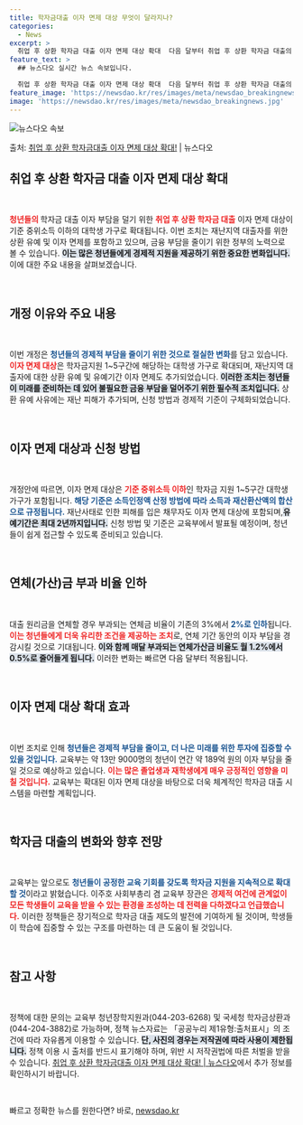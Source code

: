 ```yaml
---
title: 학자금대출 이자 면제 대상 무엇이 달라지나?
categories:
  - News
excerpt: >
  취업 후 상환 학자금 대출 이자 면제 대상 확대  다음 달부터 취업 후 상환 학자금 대출의 이자 면제 대상이…
feature_text: >
  ## 뉴스다오 실시간 뉴스 속보입니다.

  취업 후 상환 학자금 대출 이자 면제 대상 확대  다음 달부터 취업 후 상환 학자금 대출의 이자 면제 대상이…
feature_image: 'https://newsdao.kr/res/images/meta/newsdao_breakingnews.jpg'
image: 'https://newsdao.kr/res/images/meta/newsdao_breakingnews.jpg'
---
```


![뉴스다오 속보](https://newsdao.kr/res/images/meta/newsdao_breakingnews.jpg)

<p>출처: <a href="https://newsdao.kr/4289" rel="dofollow">취업 후 상환 학자금대출 이자 면제 대상 확대!</a> | 뉴스다오</p>

<h2 data-ke-size="size26">취업 후 상환 학자금 대출 이자 면제 대상 확대</h2>

<p data-ke-size="size16">&nbsp;</p>
<b><span style="color: #ee2323;">청년들의 </span></b> 학자금 대출 이자 부담을 덜기 위한 <b><span style="color: #ee2323;">취업 후 상환 학자금 대출</span></b> 이자 면제 대상이 기준 중위소득 이하의 대학생 가구로 확대됩니다. 이번 조치는 재난지역 대출자를 위한 상환 유예 및 이자 면제를 포함하고 있으며, 금융 부담을 줄이기 위한 정부의 노력으로 볼 수 있습니다. <b><span style="background-color: #21538527;">이는 많은 청년들에게 경제적 지원을 제공하기 위한 중요한 변화입니다.</span></b> 이에 대한 주요 내용을 살펴보겠습니다.

<p data-ke-size="size16">&nbsp;</p>
<h2 data-ke-size="size26">개정 이유와 주요 내용</h2>

<p data-ke-size="size16">&nbsp;</p>
이번 개정은 <b><span style="color: #1a5490;">청년들의 경제적 부담을 줄이기 위한 것으로 절실한 변화</span></b>를 담고 있습니다. <b><span style="color: #ee2323;">이자 면제 대상</span></b>은 학자금지원 1~5구간에 해당하는 대학생 가구로 확대되며, 재난지역 대출자에 대한 상환 유예 및 유예기간 이자 면제도 추가되었습니다. <b><span style="background-color: #21538527;">이러한 조치는 청년들이 미래를 준비하는 데 있어 불필요한 금융 부담을 덜어주기 위한 필수적 조치입니다.</span></b> 상환 유예 사유에는 재난 피해가 추가되며, 신청 방법과 경제적 기준이 구체화되었습니다.

<p data-ke-size="size16">&nbsp;</p>
<h2 data-ke-size="size26">이자 면제 대상과 신청 방법</h2>

<p data-ke-size="size16">&nbsp;</p>
개정안에 따르면, 이자 면제 대상은 <b><span style="color: #ee2323;">기준 중위소득 이하</span></b>인 학자금 지원 1~5구간 대학생 가구가 포함됩니다. <b><span style="color: #1a5490;">해당 기준은 소득인정액 산정 방법에 따라 소득과 재산환산액의 합산으로 규정됩니다.</span></b> 재난사태로 인한 피해를 입은 채무자도 이자 면제 대상에 포함되며,<b><span style="background-color: #21538527;">유예기간은 최대 2년까지입니다.</span></b> 신청 방법 및 기준은 교육부에서 발표될 예정이며, 청년들이 쉽게 접근할 수 있도록 준비되고 있습니다.

<p data-ke-size="size16">&nbsp;</p>
<h2 data-ke-size="size26">연체(가산)금 부과 비율 인하</h2>

<p data-ke-size="size16">&nbsp;</p>
대출 원리금을 연체할 경우 부과되는 연체금 비율이 기존의 3%에서 <b><span style="color: #1a5490;">2%로 인하</span></b>됩니다. <b><span style="color: #ee2323;">이는 청년들에게 더욱 유리한 조건을 제공하는 조치</span></b>로, 연체 기간 동안의 이자 부담을 경감시킬 것으로 기대됩니다. <b><span style="background-color: #21538527;">이와 함께 매달 부과되는 연체가산금 비율도 월 1.2%에서 0.5%로 줄어들게 됩니다.</span></b> 이러한 변화는 빠르면 다음 달부터 적용됩니다.

<p data-ke-size="size16">&nbsp;</p>
<h2 data-ke-size="size26">이자 면제 대상 확대 효과</h2>

<p data-ke-size="size16">&nbsp;</p>
이번 조치로 인해 <b><span style="color: #1a5490;">청년들은 경제적 부담을 줄이고, 더 나은 미래를 위한 투자에 집중할 수 있을 것입니다.</span></b> 교육부는 약 13만 9000명의 청년이 연간 약 189억 원의 이자 부담을 줄일 것으로 예상하고 있습니다. <b><span style="color: #ee2323;">이는 많은 졸업생과 재학생에게 매우 긍정적인 영향을 미칠 것입니다.</span></b> 교육부는 확대된 이자 면제 대상을 바탕으로 더욱 체계적인 학자금 대출 시스템을 마련할 계획입니다.

<p data-ke-size="size16">&nbsp;</p>
<h2 data-ke-size="size26">학자금 대출의 변화와 향후 전망</h2>

<p data-ke-size="size16">&nbsp;</p>
교육부는 앞으로도 <b><span style="color: #1a5490;">청년들이 공정한 교육 기회를 갖도록 학자금 지원을 지속적으로 확대할 것</span></b>이라고 밝혔습니다. 이주호 사회부총리 겸 교육부 장관은 <b><span style="color: #ee2323;">경제적 여건에 관계없이 모든 학생들이 교육을 받을 수 있는 환경을 조성하는 데 전력을 다하겠다고 언급했습니다.</span></b> 이러한 정책들은 장기적으로 학자금 대출 제도의 발전에 기여하게 될 것이며, 학생들이 학습에 집중할 수 있는 구조를 마련하는 데 큰 도움이 될 것입니다.

<p data-ke-size="size16">&nbsp;</p>
<h2 data-ke-size="size26">참고 사항</h2>

<p data-ke-size="size16">&nbsp;</p>
정책에 대한 문의는 교육부 청년장학지원과(044-203-6268) 및 국세청 학자금상환과(044-204-3882)로 가능하며, 정책 뉴스자료는 「공공누리 제1유형:출처표시」의 조건에 따라 자유롭게 이용할 수 있습니다. <b><span style="background-color: #21538527;">단, 사진의 경우는 저작권에 따라 사용이 제한됩니다.</span></b> 정책 이용 시 출처를 반드시 표기해야 하며, 위반 시 저작권법에 따른 처벌을 받을 수 있습니다. <a href="https://newsdao.kr/4289">취업 후 상환 학자금대출 이자 면제 대상 확대! | 뉴스다오</a>에서 추가 정보를 확인하시기 바랍니다.

<p data-ke-size="size16">&nbsp;</p> 

빠르고 정확한 뉴스를 원한다면? 바로, <a href="https://newsdao.kr" rel="dofollow">newsdao.kr</a>


